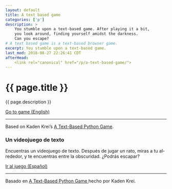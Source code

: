 ```yaml
---
layout: default
title: A text based game
categories: ['p']
description: >
    You stumble upon a text-based game. After playing it a bit,
    you look around, finding yourself amidst the darkness.
    Can you escape?
# A text based game is a text-based browser game.
excerpt: You stumble upon a text-based game.
last_mod: 2018-08-27 22:26:41 CDT
afterHead:
    <link rel="canonical" href="/p/a-text-based-game/">
---
```

<div class="grid" style="margin-top: 0;">
    <div class="s12 m6 flush-p">
        <h1 class="h2">{{ page.title }}</h1>
        <p>{{ page.description }}</p>
        <a class="raised-btn flush" href="./en/">Go to game (English)</a>
        <hr>
        <p class="txt-aside txt-i">
            Based on Kaden Krei’s
            <a href="https://drive.google.com/drive/folders/1KDukl_GJXxdxpJArDXa21TZjeaSSitDo?usp=sharing">
                A Text-Based Python Game</a>.
        </p>
    </div>
    <div class="s12 m6 flush-p" lang="es">
        <h3 class="h2">Un videojuego de texto</h3>
        <p>Encuentras un videojuego de texto. Después de jugar un rato,
        miras a tu alrededor, y te encuentras entre la obscuridad.
        ¿Podrás escapar?</p>
        <a class="raised-btn flush" href="./es/">Ir al juego (Español)</a>
        <hr>
        <p class="txt-aside txt-i">
            Basado en
            <a href="https://drive.google.com/drive/folders/1KDukl_GJXxdxpJArDXa21TZjeaSSitDo?usp=sharing">
                A Text-Based Python Game
            </a> hecho por Kaden Krei.
        </p>
    </div>
</div>
